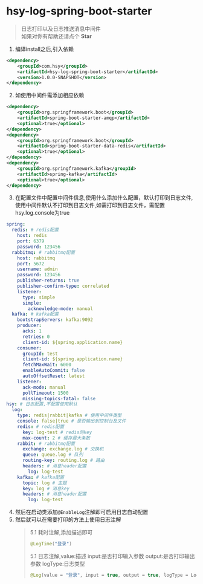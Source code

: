 # hsy-log-spring-boot-starter

> 日志打印以及日志推送消息中间件  
> 如果对你有帮助还请点个 **Star**

1. 编译install之后,引入依赖

```xml
<dependency>
    <groupId>com.hsy</groupId>
    <artifactId>hsy-log-spring-boot-starter</artifactId>
    <version>1.0.0-SNAPSHOT</version>
</dependency>
```

2. 如使用中间件需添加相应依赖

```xml
<dependency>
    <groupId>org.springframework.boot</groupId>
    <artifactId>spring-boot-starter-amqp</artifactId>
    <optional>true</optional>
</dependency>
<dependency>
    <groupId>org.springframework.boot</groupId>
    <artifactId>spring-boot-starter-data-redis</artifactId>
    <optional>true</optional>
</dependency>
<dependency>
    <groupId>org.springframework.kafka</groupId>
    <artifactId>spring-kafka</artifactId>
    <optional>true</optional>
</dependency>
```

3. 在配置文件中配置中间件信息,使用什么添加什么配置，默认打印到日志文件,使用中间件默认不打印到日志文件,如需打印到日志文件，需配置hsy.log.console为true

```yaml
spring:
  redis: # redis配置
    host: redis
    port: 6379
    password: 123456
  rabbitmq: # rabbitmq配置
    host: rabbitmq
    port: 5672
    username: admin
    password: 123456
    publisher-returns: true
    publisher-confirm-type: correlated
    listener:
      type: simple
      simple:
        acknowledge-mode: manual
  kafka: # kafka配置
    bootstrapServers: kafka:9092
    producer:
      acks: 1
      retries: 0
      client-id: ${spring.application.name}
    consumer:
      groupId: test
      client-id: ${spring.application.name}
      fetchMaxWait: 6000
      enableAutoCommit: false
      autoOffsetReset: latest
    listener:
      ack-mode: manual
      pollTimeout: 1500
      missing-topics-fatal: false
hsy: # 日志配置,不配置使用默认
  log:
    type: redis|rabbit|kafka # 使用中间件类型
    console: false|true # 是否输出到控制台及文件
    redis: # redis配置
      key: log-test # redis的key
      max-count: 2 # 缓存最大条数
    rabbit: # rabbitmq配置
      exchange: exchange.log # 交换机
      queue: queue.log # 队列
      routing-key: routing.log # 路由
      headers: # 消息header配置
        log: log-test
    kafka: # kafka配置
      topic: log # 主题
      key: log # 消息key
      headers: # 消息header配置
        log: log-test
```

4. 然后在启动类添加`@EnableLog`注解即可启用日志自动配置
5. 然后就可以在需要打印的方法上使用日志注解
   > 5.1 耗时注解,添加描述即可
   > ```java
   > @LogTime("登录")
   > ```
   > 5.1 日志注解,value:描述 input:是否打印输入参数 output:是否打印输出参数 logType:日志类型
   > ```java
   > @Log(value = "登录", input = true, output = true, logType = LogType.SELECT)
   > ```
